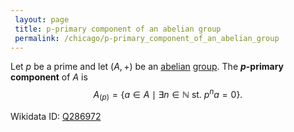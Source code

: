```yaml
---
 layout: page
 title: p-primary component of an abelian group
 permalink: /chicago/p-primary_component_of_an_abelian_group
---
```


Let $p$ be a prime and let $(A,+)$ be an [abelian](https://defsmath.github.io/DefsMath/abelian) [group](https://defsmath.github.io/DefsMath/group). The **$p$-primary component** of $A$ is $$A_{(p)} = \{a\in A\mid \exists n\in\mathbb N \text{ st. }p^na= 0\}.$$

Wikidata ID: [Q286972](https://www.wikidata.org/wiki/Q286972)